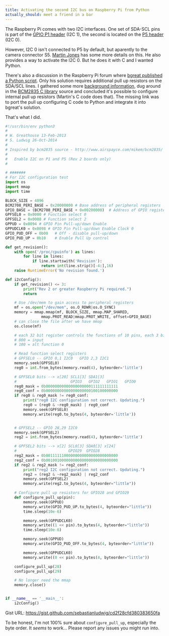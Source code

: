 ```yaml
---
title: Activating the second I2C bus on Raspberry Pi from Python
actually_should: meet a friend in a bar
---
```


The Raspberry Pi comes with two I2C interfaces. One set of SDA-SCL pins is part of the [GPIO P1 header](http://elinux.org/RPi_Low-level_peripherals#General_Purpose_Input.2FOutput_.28GPIO.29) (I2C 1), the second is located on the [P5 header](http://elinux.org/RPi_Low-level_peripherals#P5_header) (I2C 0).

However, I2C 0 isn't connected to P5 by default, but aparently to the camera connector S5. [Martin Jones](http://martin-jones.com/2013/08/20/how-to-get-the-second-raspberry-pi-i2c-bus-to-work/) has some more details on this. He also provides a way to activate the I2C 0. But he does it with C and I wanted Python.

There's also a discussion in the Raspberry Pi forum where [bgreat published a Python script](http://www.raspberrypi.org/forums/viewtopic.php?f=44&t=33092&p=287100#p287100). Only his solution requires additional pull up resistors on the SDA/SCL lines. I gathered some more [background information](http://vzaigrin.wordpress.com/2014/06/06/second-i2c-bus-on-raspberry-pi-running-freebsd/), dug around in the [BCM2835 C library](http://www.airspayce.com/mikem/bcm2835/) source and concluded it's possible to configure internal pull up resistors (Martin's C code does that). The missing link was to port the pull up configuring C code to Python and integrate it into bgreat's solution.

That's what I did.

```python
#!/usr/bin/env python3
#
# W. Greathouse 13-Feb-2013
# S. Ludwig 26-Oct-2014
#
# Inspired by bcm2835 source - http://www.airspayce.com/mikem/bcm2835/
# 
#   Enable I2C on P1 and P5 (Rev 2 boards only)
#

# #######
# For I2C configuration test
import os
import mmap
import time

BLOCK_SIZE = 4096
BCM2708_PERI_BASE = 0x20000000 # Base address of peripheral registers
GPIO_BASE = (BCM2708_PERI_BASE + 0x00200000)  # Address of GPIO registers
GPFSEL0 = 0x0000 # Function select 0
GPFSEL2 = 0x0008 # Function select 2
GPPUD = 0x0094 # GPIO Pin Pull-up/down Enable
GPPUDCLK0 = 0x0098 # GPIO Pin Pull-up/down Enable Clock 0
GPIO_PUD_OFF = 0b00   # Off - disable pull-up/down
GPIO_PUD_UP = 0b10    # Enable Pull Up control

def get_revision():
    with open('/proc/cpuinfo') as lines:
        for line in lines:
            if line.startswith('Revision'):
                return int(line.strip()[-4:],16)
    raise RuntimeError('No revision found.')

def i2cConfig():
    if get_revision() <= 3:
        print("Rev 2 or greater Raspberry Pi required.")
        return

    # Use /dev/mem to gain access to peripheral registers
    mf = os.open("/dev/mem", os.O_RDWR|os.O_SYNC)
    memory = mmap.mmap(mf, BLOCK_SIZE, mmap.MAP_SHARED, 
                mmap.PROT_READ|mmap.PROT_WRITE, offset=GPIO_BASE)
    # can close the file after we have mmap
    os.close(mf)

    # each 32 bit register controls the functions of 10 pins, each 3 bit, starting at the LSB
    # 000 = input
    # 100 = alt function 0

    # Read function select registers
    # GPFSEL0 -- GPIO 0,1 I2C0   GPIO 2,3 I2C1
    memory.seek(GPFSEL0)
    reg0 = int.from_bytes(memory.read(4), byteorder='little')

    # GPFSEL0 bits --> x[20] SCL1[3] SDA1[3] 
    #                        GPIO3   GPIO2   GPIO1   GPIO0
    reg0_mask = 0b00000000000000000000111111111111 
    reg0_conf = 0b00000000000000000000100100000000
    if reg0 & reg0_mask != reg0_conf:
        print("reg0 I2C configuration not correct. Updating.")
        reg0 = (reg0 & ~reg0_mask) | reg0_conf
        memory.seek(GPFSEL0)
        memory.write(reg0.to_bytes(4, byteorder='little'))


    # GPFSEL2 -- GPIO 28,29 I2C0
    memory.seek(GPFSEL2)
    reg2 = int.from_bytes(memory.read(4), byteorder='little')

    # GPFSEL2 bits --> x[2] SCL0[3] SDA0[3] x[24]
    #                       GPIO29  GPIO28
    reg2_mask = 0b00111111000000000000000000000000 
    reg2_conf = 0b00100100000000000000000000000000
    if reg2 & reg2_mask != reg2_conf:
        print("reg2 I2C configuration not correct. Updating.")
        reg2 = (reg2 & ~reg2_mask) | reg2_conf
        memory.seek(GPFSEL2)
        memory.write(reg2.to_bytes(4, byteorder="little"))

    # Configure pull up resistors for GPIO28 and GPIO29
    def configure_pull_up(pin):
        memory.seek(GPPUD)
        memory.write(GPIO_PUD_UP.to_bytes(4, byteorder="little"))
        time.sleep(10e-6)

        memory.seek(GPPUDCLK0)
        memory.write((1 << pin).to_bytes(4, byteorder="little"))
        time.sleep(10e-6)

        memory.seek(GPPUD)
        memory.write(GPIO_PUD_OFF.to_bytes(4, byteorder="little"))

        memory.seek(GPPUDCLK0)
        memory.write((0 << pin).to_bytes(4, byteorder="little"))

    configure_pull_up(28)
    configure_pull_up(29)

    # No longer need the mmap
    memory.close()


if __name__ == '__main__':
    i2cConfig()
```
Gist URL: https://gist.github.com/sebastianludwig/cd2f28cfd380383650fa

To be honest, I'm not 100% sure about `configure_pull_up`, especially the byte order. It _seems_ to work... Please report any issues you might run into.

